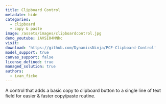```yaml
---
title: Clipboard Control
metadate: hide
categories:
  - clipboard
  - copy & paste
image: /assets/images/clipboardcontrol.jpg
demo_youtube: iAVSI04MNhc
visit: 
download: 'https://github.com/DynamicsNinja/PCF-Clipboard-Control'
model_support: true
canvas_support: false
license_defined: true
managed_solution: true
authors:
  - ivan_ficko
---
```

A control that adds a basic copy to clipboard button to a single line of text field for easier & faster copy/paste routine.
